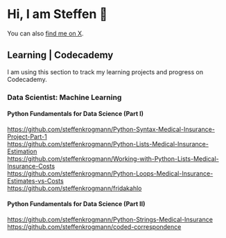 # Hi, I am Steffen 👋

You can also [find me on X](https://x.com/steffenkrogmann).

## Learning | Codecademy
I am using this section to track my learning projects and progress on Codecademy.

### Data Scientist: Machine Learning
#### Python Fundamentals for Data Science (Part I)
https://github.com/steffenkrogmann/Python-Syntax-Medical-Insurance-Project-Part-1  
https://github.com/steffenkrogmann/Python-Lists-Medical-Insurance-Estimation  
https://github.com/steffenkrogmann/Working-with-Python-Lists-Medical-Insurance-Costs  
https://github.com/steffenkrogmann/Python-Loops-Medical-Insurance-Estimates-vs-Costs  
https://github.com/steffenkrogmann/fridakahlo

#### Python Fundamentals for Data Science (Part II)
https://github.com/steffenkrogmann/Python-Strings-Medical-Insurance  
https://github.com/steffenkrogmann/coded-correspondence  
